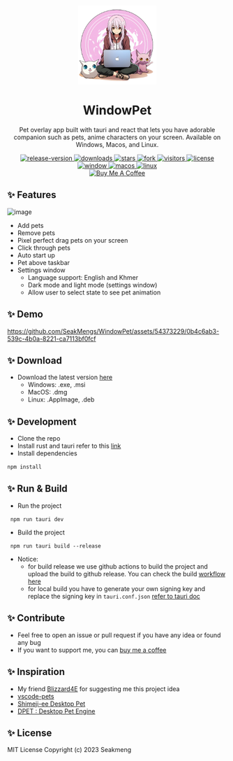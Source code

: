 <div align="center">
    <img width="180" src="./public/media/icon.png" alt="WindowPet">
    <h1 align="center">WindowPet</h1>
    <p align="center">Pet overlay app built with tauri and react that lets you have adorable companion such as pets,
        anime characters on your screen. Available on Windows, Macos, and Linux.
    </p>
    <!-- <img src="https://github.com/SeakMengs/WindowPet/actions/workflows/release.yml/badge.svg?event=push" alt="release"> -->
    <!-- release version -->
    <a href="https://github.com/SeakMengs/Windowpet/releases/latest" target="_blank">
        <img src="https://img.shields.io/github/v/release/seakmengs/windowpet" alt="release-version">
    </a>
    <!-- total download -->
    <a href="https://github.com/SeakMengs/Windowpet/releases/latest" target="_blank">
        <img src="https://img.shields.io/github/downloads/seakmengs/windowpet/total" alt="downloads">
    </a>
    <!-- stars -->
    <a href="https://github.com/SeakMengs/WindowPet/stargazers" target="_blank">
        <img src="https://img.shields.io/github/stars/SeakMengs/WindowPet?" alt="stars">
    </a>
    <!-- forks -->
    <a href="https://github.com/SeakMengs/WindowPet/network/members" target="_blank">
        <img src="https://img.shields.io/github/forks/SeakMengs/WindowPet.svg?" alt="fork">
    </a>
    <!-- visitors -->
    <a href="https://github.com/SeakMengs/WindowPet" target="_blank">
        <img src="https://api.visitorbadge.io/api/visitors?path=https%3A%2F%2Fgithub.com%2FSeakMengs%2FWindowPet&countColor=%23263759&style=flat"
            alt="visitors">
    </a>
    <!-- license -->
    <a href="https://github.com/SeakMengs/WindowPet/blob/main/LICENSE.md" target="_blank">
        <img src="https://img.shields.io/github/license/seakmengs/windowpet" alt="license">
    </a>
    <br>
    <!-- window -->
    <a href="https://github.com/SeakMengs/Windowpet/releases/latest" target="_blank">
        <img src="https://img.shields.io/badge/Windows-0078D6?style=flat&logo=windows&logoColor=white" alt="window">
    </a>
    <!-- macos -->
    <a href="https://github.com/SeakMengs/Windowpet/releases/latest" target="_blank">
        <img src="https://img.shields.io/badge/MACOS-adb8c5?style=flat&logo=macos&logoColor=white" alt="macos">
    </a>
    <!-- linux -->
    <a href="https://github.com/SeakMengs/Windowpet/releases/latest" target="_blank">
        <img src="https://img.shields.io/badge/linux-1793D1?style=flat&logo=linux&logoColor=white" alt="linux">
    </a>
    <br>
    <a href="https://www.buymeacoffee.com/seakmeng" target="_blank"><img
            src="https://cdn.buymeacoffee.com/buttons/v2/default-blue.png" alt="Buy Me A Coffee"
            style="height: 40px !important;width: 145px !important;">
    </a>
</div>

## ✨ Features
![image](https://github.com/SeakMengs/WindowPet/assets/54373229/42ecd3ea-5999-462e-8630-7904a1a3075f)
- Add pets
- Remove pets
- Pixel perfect drag pets on your screen
- Click through pets
- Auto start up
- Pet above taskbar
- Settings window
  - Language support: English and Khmer
  - Dark mode and light mode (settings window)
  - Allow user to select state to see pet animation

## ✨ Demo
https://github.com/SeakMengs/WindowPet/assets/54373229/0b4c6ab3-539c-4b0a-8221-ca7113bf0fcf

## ✨ Download
- Download the latest version [here](https://github.com/SeakMengs/WindowPet/releases/latest)
  - Windows: .exe, .msi
  - MacOS: .dmg
  - Linux: .AppImage, .deb

## ✨ Development
- Clone the repo
- Install rust and tauri refer to this [link](https://tauri.app/v1/guides/getting-started/prerequisites)
- Install dependencies
```sh
npm install
```

## ✨ Run & Build
- Run the project
```
 npm run tauri dev
```
- Build the project
```
 npm run tauri build --release
``` 
- Notice: 
  - for build release we use github actions to build the project and upload the build to github release. You can check the build [workflow here](https://github.com/SeakMengs/WindowPet/blob/main/.github/workflows/release.yml)
  - for local build you have to generate your own signing key and replace the signing key in `tauri.conf.json` [refer to tauri doc](https://tauri.app/v1/guides/distribution/updater/)

## ✨ Contribute
- Feel free to open an issue or pull request if you have any idea or found any bug
- If you want to support me, you can [buy me a coffee](https://www.buymeacoffee.com/seakmeng)

## ✨ Inspiration
- My friend [Blizzard4E](https://github.com/Blizzard4E) for suggesting me this project idea
- [vscode-pets](https://marketplace.visualstudio.com/items?itemName=tonybaloney.vscode-pets)
- [Shimeji-ee Desktop Pet](https://kilkakon.com/shimeji/)
- [DPET : Desktop Pet Engine](https://store.steampowered.com/app/1980920/DPET__Desktop_Pet_Engine/)

## ✨ License
MIT License Copyright (c) 2023 Seakmeng